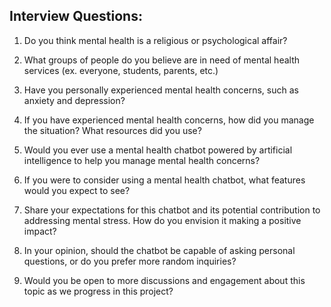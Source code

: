 ## Interview Questions:

1. Do you think mental health is a religious or psychological affair?

2. What groups of people do you believe are in need of mental health
services (ex. everyone, students, parents, etc.)

3. Have you personally experienced mental health concerns, such as anxiety
and depression?

4. If you have experienced mental health concerns, how did you manage the
situation? What resources did you use?

5. Would you ever use a mental health chatbot powered by artificial
intelligence to help you manage mental health concerns?

6. If you were to consider using a mental health chatbot, what features would
you expect to see?

7. Share your expectations for this chatbot and its potential contribution to
addressing mental stress. How do you envision it making a positive
impact?

8. In your opinion, should the chatbot be capable of asking personal
questions, or do you prefer more random inquiries?

9. Would you be open to more discussions and engagement about this topic
as we progress in this project?